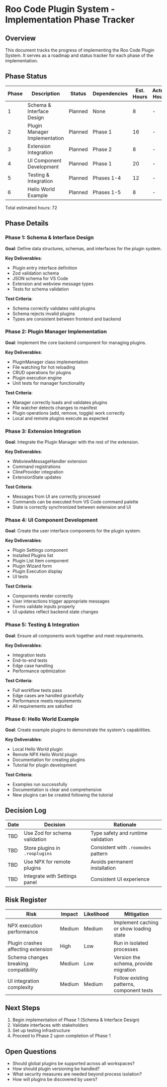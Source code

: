 # Roo Code Plugin System - Implementation Phase Tracker

## Overview

This document tracks the progress of implementing the Roo Code Plugin System. It serves as a roadmap and status tracker for each phase of the implementation.

## Phase Status

| Phase | Description | Status | Dependencies | Est. Hours | Actual Hours |
|-------|-------------|--------|--------------|------------|--------------|
| 1 | Schema & Interface Design | Planned | None | 8 | - |
| 2 | Plugin Manager Implementation | Planned | Phase 1 | 16 | - |
| 3 | Extension Integration | Planned | Phase 2 | 8 | - |
| 4 | UI Component Development | Planned | Phase 1 | 20 | - |
| 5 | Testing & Integration | Planned | Phases 1-4 | 12 | - |
| 6 | Hello World Example | Planned | Phases 1-5 | 8 | - |

Total estimated hours: 72

## Phase Details

### Phase 1: Schema & Interface Design

**Goal**: Define data structures, schemas, and interfaces for the plugin system.

**Key Deliverables**:
- Plugin entry interface definition
- Zod validation schema
- JSON schema for VS Code
- Extension and webview message types
- Tests for schema validation

**Test Criteria**:
- Schema correctly validates valid plugins
- Schema rejects invalid plugins
- Types are consistent between frontend and backend

### Phase 2: Plugin Manager Implementation

**Goal**: Implement the core backend component for managing plugins.

**Key Deliverables**:
- PluginManager class implementation
- File watching for hot reloading
- CRUD operations for plugins
- Plugin execution engine
- Unit tests for manager functionality

**Test Criteria**:
- Manager correctly loads and validates plugins
- File watcher detects changes to manifest
- Plugin operations (add, remove, toggle) work correctly
- Local and remote plugins execute as expected

### Phase 3: Extension Integration

**Goal**: Integrate the Plugin Manager with the rest of the extension.

**Key Deliverables**:
- WebviewMessageHandler extension
- Command registrations
- ClineProvider integration
- ExtensionState updates

**Test Criteria**:
- Messages from UI are correctly processed
- Commands can be executed from VS Code command palette
- State is correctly synchronized between extension and UI

### Phase 4: UI Component Development

**Goal**: Create the user interface components for the plugin system.

**Key Deliverables**:
- Plugin Settings component
- Installed Plugins list
- Plugin List Item component
- Plugin Wizard form
- Plugin Execution display
- UI tests

**Test Criteria**:
- Components render correctly
- User interactions trigger appropriate messages
- Forms validate inputs properly
- UI updates reflect backend state changes

### Phase 5: Testing & Integration

**Goal**: Ensure all components work together and meet requirements.

**Key Deliverables**:
- Integration tests
- End-to-end tests
- Edge case handling
- Performance optimization

**Test Criteria**:
- Full workflow tests pass
- Edge cases are handled gracefully
- Performance meets requirements
- All requirements are satisfied

### Phase 6: Hello World Example

**Goal**: Create example plugins to demonstrate the system's capabilities.

**Key Deliverables**:
- Local Hello World plugin
- Remote NPX Hello World plugin
- Documentation for creating plugins
- Tutorial for plugin development

**Test Criteria**:
- Examples run successfully
- Documentation is clear and comprehensive
- New plugins can be created following the tutorial

## Decision Log

| Date | Decision | Rationale |
|------|----------|-----------|
| TBD | Use Zod for schema validation | Type safety and runtime validation |
| TBD | Store plugins in `.rooplugins` | Consistent with `.roomodes` pattern |
| TBD | Use NPX for remote plugins | Avoids permanent installation |
| TBD | Integrate with Settings panel | Consistent UI experience |

## Risk Register

| Risk | Impact | Likelihood | Mitigation |
|------|--------|------------|------------|
| NPX execution performance | Medium | Medium | Implement caching or show loading state |
| Plugin crashes affecting extension | High | Low | Run in isolated processes |
| Schema changes breaking compatibility | Medium | Low | Version the schema, provide migration |
| UI integration complexity | Medium | Medium | Follow existing patterns, component tests |

## Next Steps

1. Begin implementation of Phase 1 (Schema & Interface Design)
2. Validate interfaces with stakeholders
3. Set up testing infrastructure
4. Proceed to Phase 2 upon completion of Phase 1

## Open Questions

- Should global plugins be supported across all workspaces?
- How should plugin versioning be handled?
- What security measures are needed beyond process isolation?
- How will plugins be discovered by users?